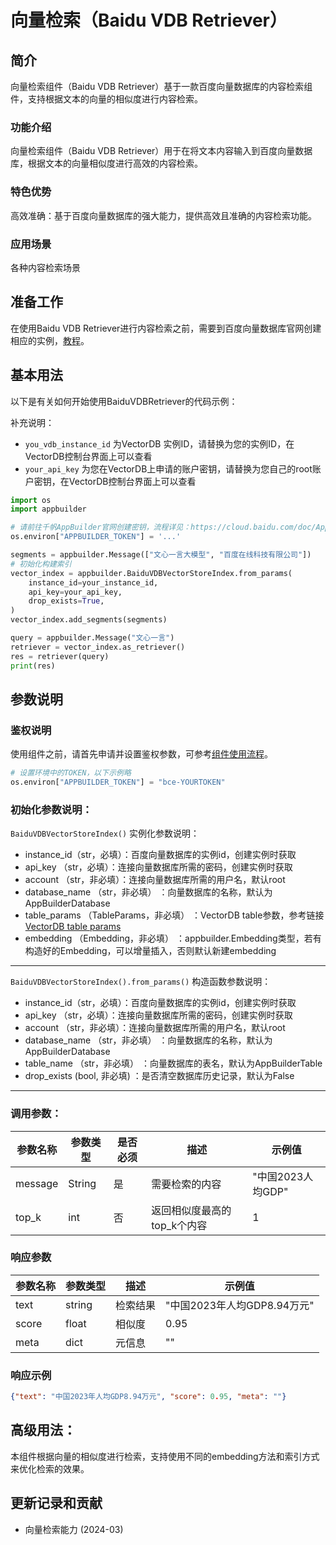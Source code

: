 # 向量检索（Baidu VDB Retriever）

## 简介
向量检索组件（Baidu VDB Retriever）基于一款百度向量数据库的内容检索组件，支持根据文本的向量的相似度进行内容检索。

### 功能介绍
向量检索组件（Baidu VDB Retriever）用于在将文本内容输入到百度向量数据库，根据文本的向量相似度进行高效的内容检索。

### 特色优势
高效准确：基于百度向量数据库的强大能力，提供高效且准确的内容检索功能。

### 应用场景
各种内容检索场景

## 准备工作
在使用Baidu VDB Retriever进行内容检索之前，需要到百度向量数据库官网创建相应的实例，[教程](https://cloud.baidu.com/doc/VDB/s/hlrsoazuf)。

## 基本用法

以下是有关如何开始使用BaiduVDBRetriever的代码示例：

补充说明：
- `you_vdb_instance_id` 为VectorDB 实例ID，请替换为您的实例ID，在VectorDB控制台界面上可以查看
- `your_api_key` 为您在VectorDB上申请的账户密钥，请替换为您自己的root账户密钥，在VectorDB控制台界面上可以查看

```python
import os
import appbuilder

# 请前往千帆AppBuilder官网创建密钥，流程详见：https://cloud.baidu.com/doc/AppBuilder/s/Olq6grrt6#1%E3%80%81%E5%88%9B%E5%BB%BA%E5%AF%86%E9%92%A5
os.environ["APPBUILDER_TOKEN"] = '...'

segments = appbuilder.Message(["文心一言大模型", "百度在线科技有限公司"])
# 初始化构建索引
vector_index = appbuilder.BaiduVDBVectorStoreIndex.from_params(
    instance_id=your_instance_id,
    api_key=your_api_key,
    drop_exists=True,
)
vector_index.add_segments(segments)

query = appbuilder.Message("文心一言")
retriever = vector_index.as_retriever()
res = retriever(query)
print(res)
```

## 参数说明

### 鉴权说明
使用组件之前，请首先申请并设置鉴权参数，可参考[组件使用流程](https://cloud.baidu.com/doc/AppBuilder/s/Olq6grrt6#1%E3%80%81%E5%88%9B%E5%BB%BA%E5%AF%86%E9%92%A5)。
```python
# 设置环境中的TOKEN，以下示例略
os.environ["APPBUILDER_TOKEN"] = "bce-YOURTOKEN"
```

### 初始化参数说明：
`BaiduVDBVectorStoreIndex()` 实例化参数说明：
- instance_id（str，必填）：百度向量数据库的实例id，创建实例时获取
- api_key    （str，必填）：连接向量数据库所需的密码，创建实例时获取
- account    （str，非必填）：连接向量数据库所需的用户名，默认root
- database_name （str，非必填） ：向量数据库的名称，默认为AppBuilderDatabase
- table_params （TableParams，非必填） ：VectorDB table参数，参考链接[VectorDB table params](https://cloud.baidu.com/doc/VDB/s/mlrsob0p6)
- embedding   （Embedding，非必填） ：appbuilder.Embedding类型，若有构造好的Embedding，可以增量插入，否则默认新建embedding

-------

`BaiduVDBVectorStoreIndex().from_params()` 构造函数参数说明：
- instance_id（str，必填）：百度向量数据库的实例id，创建实例时获取
- api_key    （str，必填）：连接向量数据库所需的密码，创建实例时获取
- account    （str，非必填）：连接向量数据库所需的用户名，默认root
- database_name （str，非必填） ：向量数据库的名称，默认为AppBuilderDatabase
- table_name  （str，非必填） ：向量数据库的表名，默认为AppBuilderTable
- drop_exists (bool, 非必填) ：是否清空数据库历史记录，默认为False

-------


### 调用参数：
| 参数名称    | 参数类型   |是否必须 | 描述               | 示例值           |
|---------|--------|--------|------------------|---------------|
| message | String |是 | 需要检索的内容          | "中国2023人均GDP" |
| top_k   | int    |否 | 返回相似度最高的top_k个内容 | 1             |

### 响应参数
| 参数名称 | 参数类型   | 描述  | 示例值                |
|------|--------|-----|--------------------|
| text | string | 检索结果 | "中国2023年人均GDP8.94万元" |
| score | float  | 相似度 | 0.95               |
| meta | dict   | 元信息 | ""                   |
### 响应示例
```json
{"text": "中国2023年人均GDP8.94万元", "score": 0.95, "meta": ""}
```

## 高级用法：

本组件根据向量的相似度进行检索，支持使用不同的embedding方法和索引方式来优化检索的效果。

## 更新记录和贡献
* 向量检索能力 (2024-03)
